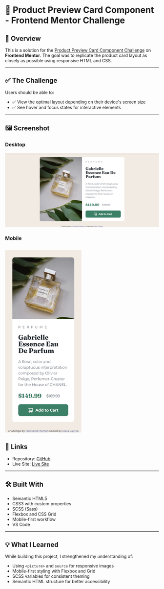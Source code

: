 # 💄 Product Preview Card Component - Frontend Mentor Challenge

## 🚀 Overview

This is a solution for the [Product Preview Card Component Challenge](https://www.frontendmentor.io/challenges/product-preview-card-component-GO7UmttRfa) on **Frontend Mentor**. The goal was to replicate the product card layout as closely as possible using responsive HTML and CSS.

---

## ✅ The Challenge

Users should be able to:

- ✅ View the optimal layout depending on their device's screen size
- ✅ See hover and focus states for interactive elements

---

## 🖼️ Screenshot

### Desktop

![Desktop](images/desktop.jpeg)

### Mobile

## <img src="images/mobile.jpeg" alt="Mobile" width="250"/>

## 🔗 Links

- Repository: [GitHub](https://github.com/claracayres/product-preview-card-component-main)
- Live Site: [Live Site](https://claracayres.github.io/product-preview-card-component-main)
---

## 🛠️ Built With

- Semantic HTML5
- CSS3 with custom properties
- SCSS (Sass)
- Flexbox and CSS Grid
- Mobile-first workflow
- VS Code

---

## 💡 What I Learned

While building this project, I strengthened my understanding of:

- Using `<picture>` and `source` for responsive images
- Mobile-first styling with Flexbox and Grid
- SCSS variables for consistent theming
- Semantic HTML structure for better accessibility
